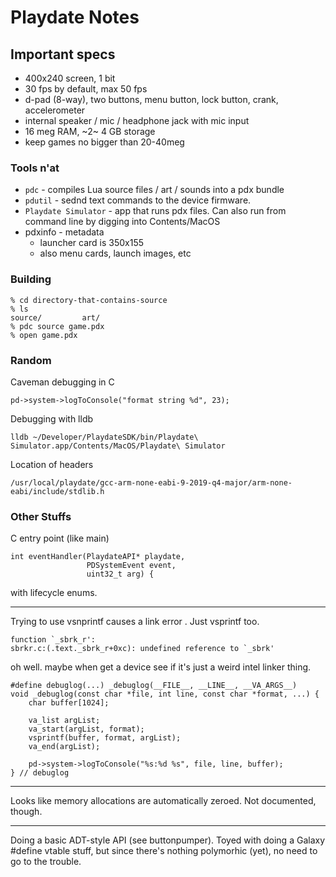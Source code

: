 # Playdate Notes

## Important specs

* 400x240 screen, 1 bit
* 30 fps by default, max 50 fps
* d-pad (8-way), two buttons, menu button, lock button, crank, accelerometer
* internal speaker / mic / headphone jack with mic input
* 16 meg RAM, ~2~ 4 GB storage
* keep games no bigger than 20-40meg

### Tools n'at

* `pdc` - compiles Lua source files / art / sounds into a pdx bundle
* `pdutil` - sednd text commands to the device firmware.
* `Playdate Simulator` - app that runs pdx files. Can also run from
  command line by digging into Contents/MacOS
* pdxinfo - metadata
   - launcher card is 350x155
   - also menu cards, launch images, etc
 
### Building

```
% cd directory-that-contains-source
% ls
source/         art/
% pdc source game.pdx
% open game.pdx
```

### Random

Caveman debugging in C

```
pd->system->logToConsole("format string %d", 23);
```

Debugging with lldb

```
lldb ~/Developer/PlaydateSDK/bin/Playdate\ Simulator.app/Contents/MacOS/Playdate\ Simulator
```

Location of headers
```
/usr/local/playdate/gcc-arm-none-eabi-9-2019-q4-major/arm-none-eabi/include/stdlib.h
```


### Other Stuffs

C entry point (like main)

```
int eventHandler(PlaydateAPI* playdate, 
                 PDSystemEvent event, 
                 uint32_t arg) {
```

with lifecycle enums.


----------

Trying to use vsnprintf causes a link error . Just vsprintf too.

```
function `_sbrk_r':
sbrkr.c:(.text._sbrk_r+0xc): undefined reference to `_sbrk'
```

oh well.  maybe when get a device see if it's just a weird intel linker thing.

```
#define debuglog(...) _debuglog(__FILE__, __LINE__, __VA_ARGS__)
void _debuglog(const char *file, int line, const char *format, ...) {
    char buffer[1024];

    va_list argList;
    va_start(argList, format);
    vsprintf(buffer, format, argList);
    va_end(argList);
    
    pd->system->logToConsole("%s:%d %s", file, line, buffer);
} // debuglog
```

----------

Looks like memory allocations are automatically zeroed.
Not documented, though.

----------

Doing a basic ADT-style API (see buttonpumper).  Toyed with doing a
Galaxy #define vtable stuff, but since there's nothing polymorhic (yet),
no need to go to the trouble.
